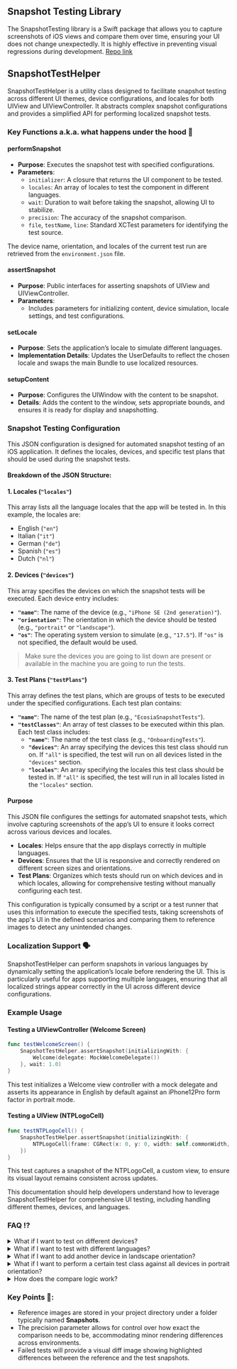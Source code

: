 ## Snapshot Testing Library

The SnapshotTesting library is a Swift package that allows you to capture screenshots of iOS views and compare them over time, ensuring your UI does not change unexpectedly. It is highly effective in preventing visual regressions during development.
[Repo link](https://github.com/pointfreeco/swift-snapshot-testing?tab=readme-ov-file)

## SnapshotTestHelper

SnapshotTestHelper is a utility class designed to facilitate snapshot testing across different UI themes, device configurations, and locales for both UIView and UIViewController. It abstracts complex snapshot configurations and provides a simplified API for performing localized snapshot tests.

### Key Functions a.k.a. what happens under the hood 👀

#### performSnapshot

- **Purpose**: Executes the snapshot test with specified configurations.
- **Parameters**:
  - `initializer`: A closure that returns the UI component to be tested.
  - `locales`: An array of locales to test the component in different languages.
  - `wait`: Duration to wait before taking the snapshot, allowing UI to stabilize.
  - `precision`: The accuracy of the snapshot comparison.
  - `file`, `testName`, `line`: Standard XCTest parameters for identifying the test source.

The device name, orientation, and locales of the current test run are retrieved from the `environment.json` file.

#### assertSnapshot

- **Purpose**: Public interfaces for asserting snapshots of UIView and UIViewController.
- **Parameters**:
  - Includes parameters for initializing content, device simulation, locale settings, and test configurations.

#### setLocale

- **Purpose**: Sets the application’s locale to simulate different languages.
- **Implementation Details**: Updates the UserDefaults to reflect the chosen locale and swaps the main Bundle to use localized resources.

#### setupContent

- **Purpose**: Configures the UIWindow with the content to be snapshot.
- **Details**: Adds the content to the window, sets appropriate bounds, and ensures it is ready for display and snapshotting.

### Snapshot Testing Configuration

This JSON configuration is designed for automated snapshot testing of an iOS application. It defines the locales, devices, and specific test plans that should be used during the snapshot tests.

#### Breakdown of the JSON Structure:

#### 1. Locales (`"locales"`)
This array lists all the language locales that the app will be tested in. In this example, the locales are:
- English (`"en"`)
- Italian (`"it"`)
- German (`"de"`)
- Spanish (`"es"`)
- Dutch (`"nl"`)

#### 2. Devices (`"devices"`)
This array specifies the devices on which the snapshot tests will be executed. Each device entry includes:
- **`"name"`**: The name of the device (e.g., `"iPhone SE (2nd generation)"`).
- **`"orientation"`**: The orientation in which the device should be tested (e.g., `"portrait"` or `"landscape"`).
- **`"os"`**: The operating system version to simulate (e.g., `"17.5"`). If `"os"` is not specified, the default would be used.
> Make sure the devices you are going to list down are present or available in the machine you are going to run the tests.

#### 3. Test Plans (`"testPlans"`)
This array defines the test plans, which are groups of tests to be executed under the specified configurations. Each test plan contains:
- **`"name"`**: The name of the test plan (e.g., `"EcosiaSnapshotTests"`).
- **`"testClasses"`**: An array of test classes to be executed within this plan. Each test class includes:
  - **`"name"`**: The name of the test class (e.g., `"OnboardingTests"`).
  - **`"devices"`**: An array specifying the devices this test class should run on. If `"all"` is specified, the test will run on all devices listed in the `"devices"` section.
  - **`"locales"`**: An array specifying the locales this test class should be tested in. If `"all"` is specified, the test will run in all locales listed in the `"locales"` section.

#### Purpose

This JSON file configures the settings for automated snapshot tests, which involve capturing screenshots of the app’s UI to ensure it looks correct across various devices and locales.

- **Locales**: Helps ensure that the app displays correctly in multiple languages.
- **Devices**: Ensures that the UI is responsive and correctly rendered on different screen sizes and orientations.
- **Test Plans**: Organizes which tests should run on which devices and in which locales, allowing for comprehensive testing without manually configuring each test.

This configuration is typically consumed by a script or a test runner that uses this information to execute the specified tests, taking screenshots of the app's UI in the defined scenarios and comparing them to reference images to detect any unintended changes.

### Localization Support 🗣️

SnapshotTestHelper can perform snapshots in various languages by dynamically setting the application’s locale before rendering the UI. This is particularly useful for apps supporting multiple languages, ensuring that all localized strings appear correctly in the UI across different device configurations.

### Example Usage

#### Testing a UIViewController (Welcome Screen)

```swift
func testWelcomeScreen() {
    SnapshotTestHelper.assertSnapshot(initializingWith: {
        Welcome(delegate: MockWelcomeDelegate())
    }, wait: 1.0)
}
```

This test initializes a Welcome view controller with a mock delegate and asserts its appearance in English by default against an iPhone12Pro form factor in portrait mode.

#### Testing a UIView (NTPLogoCell)

```swift
func testNTPLogoCell() {
    SnapshotTestHelper.assertSnapshot(initializingWith: {
        NTPLogoCell(frame: CGRect(x: 0, y: 0, width: self.commonWidth, height: 100))
    })
}
```

This test captures a snapshot of the NTPLogoCell, a custom view, to ensure its visual layout remains consistent across updates.

This documentation should help developers understand how to leverage SnapshotTestHelper for comprehensive UI testing, including handling different themes, devices, and languages.

### FAQ ⁉️

<details>
<summary> What if I want to test on different devices? </summary>

To perform snapshot tests on different devices, you can specify the devices as part of the `snapshot_configuration.json`.
SnapshotTestHelper will take care of retrieving all the details and configure the test environment to simulate the screen size and resolution of the specified devices.

**Example:**
```json
{
  "locales": [
    "en",
    "it",
    "de",
    "es",
    "nl"
  ],
  "devices": [
    {
      "name": "iPhone SE (3rd generation)",
      "orientation": "portrait",
      "os": "17.5"
    },
    {
      "name": "iPhone 15 Pro",
      "orientation": "portrait",
      "os": "17.5",
      "isDefaultTestDevice": true
    },
    {
      "name": "iPhone 15 Pro Max",
      "orientation": "landscape"
    },
    {
      "name": "iPad Pro (12.9-inch) (6th generation)",
      "orientation": "portrait"
    }
  ],
  "testPlans": [
    {
      "name": "EcosiaSnapshotTests",
      "testClasses": [
        {
          "name": "OnboardingTests",
          "devices": ["all", "portrait"],
          "locales": ["all"]
        },
        {
          "name": "NTPComponentTests",
          "devices": ["iPhone 15 Pro"],
          "locales": ["all"]
        }
      ]
    }
  ]
}
```

This configuration executes the `OnboardingTests` class which is part of the `EcosiaSnapshotTests` on both an iPhone SE and iPad Pro in portrait mode for the English and Spanish languages.
</details>

<details>
<summary> What if I want to test with different languages? </summary>

To perform snapshot tests on different locales, you can specify the devices as part of the `snapshot_configuration.json`. All available locales are declared in the `locales` array.
SnapshotTestHelper will take care of retrieving all the details and configure the test environment to the specified languages.

```json
{
  "locales": [
    "en",
    "it",
    "de",
    "es",
    "nl"
  ],
  "devices": [
    {
      "name": "iPhone SE (3rd generation)",
      "orientation": "portrait",
      "os": "17.5"
    },
    {
      "name": "iPhone 15 Pro",
      "orientation": "portrait",
      "os": "17.5",
      "isDefaultTestDevice": true
    },
    {
      "name": "iPhone 15 Pro Max",
      "orientation": "landscape"
    },
    {
      "name": "iPad Pro (12.9-inch) (6th generation)",
      "orientation": "portrait"
    }
  ],
  "testPlans": [
    {
      "name": "EcosiaSnapshotTests",
      "testClasses": [
        {
          "name": "OnboardingTests",
          "devices": [
            "iPhone SE (2nd generation)", 
            "iPad Pro (12.9-inch) (4th generation)"
            ],
          "locales": [
            "en", 
            "it",
            "es"
            ]
        },
        {
          "name": "NTPComponentTests",
          "devices": ["iPhone 15 Pro"],
          "locales": ["all"]
        }
      ]
    }
  ]
}
```

This configuration executes the `OnboardingTests` class which is part of the `EcosiaSnapshotTests` on both an iPhone SE and iPad Pro in portrait mode for the English, Italian and Spanish languages.
</details>

<details>
<summary> What if I want to add another device in landscape orientation? </summary>

Here’s how you can add a device in landscape orientation:

In your DeviceType enum, ensure you have a landscape configuration set up for the device:

```swift
enum DeviceType: String, CaseIterable {
    case iPhone12Pro_Portrait
    case iPhone12Pro_Landscape // Define the landscape configuration

    var config: ViewImageConfig {
        switch self {
        case .iPhone12Pro_Portrait:
            return ViewImageConfig.iPhone12Pro(.portrait)
        case .iPhone12Pro_Landscape:
            return ViewImageConfig.iPhone12Pro(.landscape)
        }
    }

    static func from(deviceName: String, orientation: String) -> DeviceType {
        switch (deviceName, orientation) {
        case ("iPhone 12 Pro", "portrait"):
            return .iPhone12Pro_Portrait
        case ("iPhone 12 Pro", "landscape"):
            return .iPhone12Pro_Landscape
        default:
            fatalError("Device Name \(deviceName) and Orientation \(orientation) not found. Please add them correctly.")
        }
    }
}
```

Do not forget to also declare the new device in the `snapshot_configuration.json` as well 👇

```json
{
  "locales": [
    "en",
    "it",
    "de",
    "es",
    "nl"
  ],
  "devices": [
    {
      "name": "iPhone SE (2nd generation)",
      "orientation": "portrait",
      "os": "17.5"
    },
    {
      "name": "iPhone 12 Pro",
      "orientation": "landscape",
      "os": "17.5"
    }
    ...
  ],
  "testPlans": [
    {
      "name": "EcosiaSnapshotTests",
      "testClasses": [
        {
          "name": "OnboardingTests",
          "devices": ["all"],
          "locales": ["all"]
        }
        ...
      ]
    }
  ]
}
```
</details>

<details>
<summary> What if I want to perform a certain test class against all devices in portrait orientation? </summary>

You can specify the requirements as part of the devices list of that test class. The script will take care of selecting only the devices matching the desired orientation.

```json
{
  "locales": [
    "en",
    "it",
    "de",
    "es",
    "nl"
  ],
  "devices": [
    {
      "name": "iPhone SE (2nd generation)",
      "orientation": "portrait",
      "os": "17.5"
    },
    {
      "name": "iPhone 15 Pro",
      "orientation": "portrait",
      "os": "17.5"
    },
    {
      "name": "iPhone 12 Pro",
      "orientation": "landscape",
      "os": "17.5"
    }
    ...
  ],
  "testPlans": [
    {
      "name": "EcosiaSnapshotTests",
      "testClasses": [
        {
          "name": "OnboardingTests",
          "devices": ["all", "portrait"],
          "locales": ["all"]
        }
        ...
      ]
    }
  ]
}
```

</details>

<details>
<summary> How does the compare logic work? </summary>

The SnapshotTesting library captures screenshots of your UI components and compares these images against reference images stored in your project. If a reference image does not exist, it is created on the first run, meaning the initial test will always “pass” by creating the needed baseline images.

On subsequent test runs, the newly captured snapshot is compared pixel by pixel against the reference image. If differences are detected beyond the specified precision threshold, the test fails, and the differences can be reviewed visually in Xcode. This helps identify unintended changes or regressions in the UI layout and appearance.

</details>

### Key Points 🎯:

- Reference images are stored in your project directory under a folder typically named __Snapshots__.
- The precision parameter allows for control over how exact the comparison needs to be, accommodating minor rendering differences across environments.
- Failed tests will provide a visual diff image showing highlighted differences between the reference and the test snapshots.